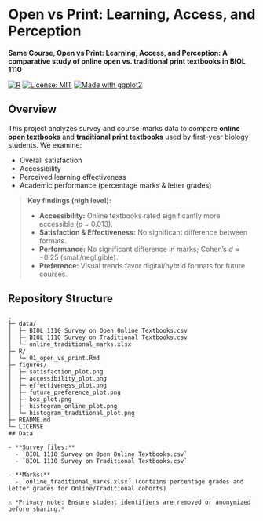 

# Open vs Print: Learning, Access, and Perception  
**Same Course, Open vs Print: Learning, Access, and Perception: A comparative study of online open vs. traditional print textbooks in BIOL 1110**

[![R](https://img.shields.io/badge/R-4.x-blue)]() [![License: MIT](https://img.shields.io/badge/License-MIT-green.svg)]() [![Made with ggplot2](https://img.shields.io/badge/ggplot2-%F0%9F%8E%A8-black)]()

## Overview
This project analyzes survey and course-marks data to compare **online open textbooks** and **traditional print textbooks** used by first-year biology students. We examine:
- Overall satisfaction  
- Accessibility  
- Perceived learning effectiveness  
- Academic performance (percentage marks & letter grades)

> **Key findings (high level):**  
> - **Accessibility:** Online textbooks rated significantly more accessible (*p* = 0.013).  
> - **Satisfaction & Effectiveness:** No significant difference between formats.  
> - **Performance:** No significant difference in marks; Cohen’s *d* ≈ −0.25 (small/negligible).  
> - **Preference:** Visual trends favor digital/hybrid formats for future courses.

## Repository Structure


```text
.
├─ data/
│  ├─ BIOL 1110 Survey on Open Online Textbooks.csv
│  ├─ BIOL 1110 Survey on Traditional Textbooks.csv
│  └─ online_traditional_marks.xlsx
├─ R/
│  └─ 01_open_vs_print.Rmd
├─ figures/
│  ├─ satisfaction_plot.png
│  ├─ accessibility_plot.png
│  ├─ effectiveness_plot.png
│  ├─ future_preference_plot.png
│  ├─ box_plot.png
│  ├─ histogram_online_plot.png
│  └─ histogram_traditional_plot.png
├─ README.md
└─ LICENSE
## Data

- **Survey files:**  
  - `BIOL 1110 Survey on Open Online Textbooks.csv`  
  - `BIOL 1110 Survey on Traditional Textbooks.csv`  

- **Marks:**  
  - `online_traditional_marks.xlsx` (contains percentage grades and letter grades for Online/Traditional cohorts)  

⚠️ *Privacy note: Ensure student identifiers are removed or anonymized before sharing.*
